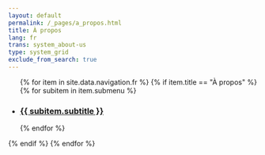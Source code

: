 ```yaml
---
layout: default
permalink: /_pages/a_propos.html
title: À propos
lang: fr
trans: system_about-us
type: system_grid
exclude_from_search: true
---
```

<section class="cards" id="cards">
  <ul>
{% for item in site.data.navigation.fr %}
  {% if item.title == "À propos" %}
   {% for subitem in item.submenu %}<a href="{{ subitem.sublink }}"><li>
  <h3>{{ subitem.subtitle }}</h3>
</li></a>
   {% endfor %}</ul>
 {% endif %}
{% endfor %}
</section>
